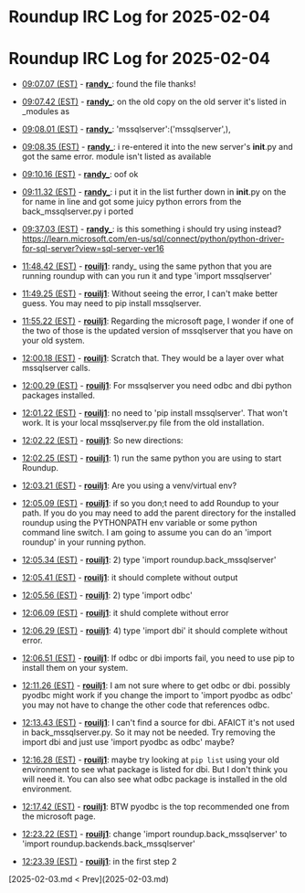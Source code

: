 # Roundup IRC Log for 2025-02-04 #
# Roundup IRC Log for 2025-02-04
* <a href="#09:07.07" id="09:07.07">09:07.07 (EST)</a> - __[randy_](https://github.com/randy_)__: found the file thanks!
* <a href="#09:07.42" id="09:07.42">09:07.42 (EST)</a> - __[randy_](https://github.com/randy_)__: on the old copy on the old server it's listed in _modules as

* <a href="#09:08.01" id="09:08.01">09:08.01 (EST)</a> - __[randy_](https://github.com/randy_)__: 'mssqlserver':('mssqlserver',),
* <a href="#09:08.35" id="09:08.35">09:08.35 (EST)</a> - __[randy_](https://github.com/randy_)__: i re-entered it into the new server's  __init__.py and got the same error. module isn't listed as available

* <a href="#09:10.16" id="09:10.16">09:10.16 (EST)</a> - __[randy_](https://github.com/randy_)__: oof ok

* <a href="#09:11.32" id="09:11.32">09:11.32 (EST)</a> - __[randy_](https://github.com/randy_)__: i put it in the list further down in __init__.py on the for name in line and got some juicy python errors from the back_mssqlserver.py i ported

* <a href="#09:37.03" id="09:37.03">09:37.03 (EST)</a> - __[randy_](https://github.com/randy_)__: is this something i should try using instead? <https://learn.microsoft.com/en-us/sql/connect/python/python-driver-for-sql-server?view=sql-server-ver16>

* <a href="#11:48.42" id="11:48.42">11:48.42 (EST)</a> - __[rouilj1](https://github.com/rouilj1)__: randy_ using the same python that you are running roundup with can you run it and type 'import mssqlserver'

* <a href="#11:49.25" id="11:49.25">11:49.25 (EST)</a> - __[rouilj1](https://github.com/rouilj1)__: Without seeing the error, I can't make  better guess. You may need to pip install mssqlserver.

* <a href="#11:55.22" id="11:55.22">11:55.22 (EST)</a> - __[rouilj1](https://github.com/rouilj1)__: Regarding the microsoft page, I wonder if one of the two of those is the updated version of  mssqlserver that you have on your old system.

* <a href="#12:00.18" id="12:00.18">12:00.18 (EST)</a> - __[rouilj1](https://github.com/rouilj1)__: Scratch that. They would be a layer over what mssqlserver calls.
* <a href="#12:00.29" id="12:00.29">12:00.29 (EST)</a> - __[rouilj1](https://github.com/rouilj1)__: For mssqlserver you need odbc and dbi python packages installed.

* <a href="#12:01.22" id="12:01.22">12:01.22 (EST)</a> - __[rouilj1](https://github.com/rouilj1)__: no need to 'pip install mssqlserver'. That won't work. It is your local mssqlserver.py file from the old installation.

* <a href="#12:02.22" id="12:02.22">12:02.22 (EST)</a> - __[rouilj1](https://github.com/rouilj1)__: So new directions:
* <a href="#12:02.25" id="12:02.25">12:02.25 (EST)</a> - __[rouilj1](https://github.com/rouilj1)__: 1) run the same python you are using to start Roundup.
* <a href="#12:03.21" id="12:03.21">12:03.21 (EST)</a> - __[rouilj1](https://github.com/rouilj1)__: Are you using a venv/virtual env?

* <a href="#12:05.09" id="12:05.09">12:05.09 (EST)</a> - __[rouilj1](https://github.com/rouilj1)__: if so you don;t need to add Roundup to your path. If you do you may need to add the parent directory for the installed roundup using the PYTHONPATH env variable or some python command line switch. I am going to assume you can do an 'import roundup' in your running python.

* <a href="#12:05.34" id="12:05.34">12:05.34 (EST)</a> - __[rouilj1](https://github.com/rouilj1)__: 2) type 'import roundup.back_mssqlserver'
* <a href="#12:05.41" id="12:05.41">12:05.41 (EST)</a> - __[rouilj1](https://github.com/rouilj1)__: it should complete without output
* <a href="#12:05.56" id="12:05.56">12:05.56 (EST)</a> - __[rouilj1](https://github.com/rouilj1)__: 2) type 'import odbc'
* <a href="#12:06.09" id="12:06.09">12:06.09 (EST)</a> - __[rouilj1](https://github.com/rouilj1)__: it shuld complete without error

* <a href="#12:06.29" id="12:06.29">12:06.29 (EST)</a> - __[rouilj1](https://github.com/rouilj1)__: 4) type 'import dbi' it should complete without error.
* <a href="#12:06.51" id="12:06.51">12:06.51 (EST)</a> - __[rouilj1](https://github.com/rouilj1)__: If odbc or dbi imports fail, you need to use pip to install them on your system.

* <a href="#12:11.26" id="12:11.26">12:11.26 (EST)</a> - __[rouilj1](https://github.com/rouilj1)__: I am not sure where to get odbc or dbi. possibly pyodbc might work if you change the import to 'import pyodbc as odbc' you may not have to change the other code that references odbc.

* <a href="#12:13.43" id="12:13.43">12:13.43 (EST)</a> - __[rouilj1](https://github.com/rouilj1)__: I can't find a source for dbi. AFAICT it's not used in back_mssqlserver.py. So it may not be needed. Try removing the import dbi and just use 'import pyodbc as odbc' maybe?

* <a href="#12:16.28" id="12:16.28">12:16.28 (EST)</a> - __[rouilj1](https://github.com/rouilj1)__: maybe try looking at `pip list` using your old environment to see what package is listed for dbi. But I don't think you will need it. You can also see what odbc package is installed in the old environment.

* <a href="#12:17.42" id="12:17.42">12:17.42 (EST)</a> - __[rouilj1](https://github.com/rouilj1)__: BTW pyodbc is the top recommended one from the microsoft page.

* <a href="#12:23.22" id="12:23.22">12:23.22 (EST)</a> - __[rouilj1](https://github.com/rouilj1)__: change 'import roundup.back_mssqlserver' to 'import roundup.backends.back_mssqlserver'
* <a href="#12:23.39" id="12:23.39">12:23.39 (EST)</a> - __[rouilj1](https://github.com/rouilj1)__: in the first step 2

<div class="inpage-footer">
[2025-02-03.md < Prev](2025-02-03.md)
</div>
